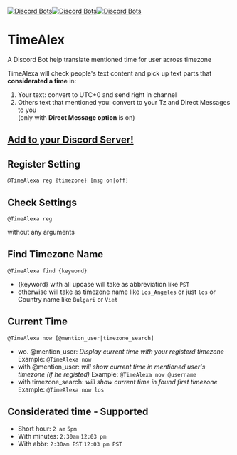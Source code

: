 [![Discord Bots](https://discordbots.org/api/widget/status/509269359231893516.svg?noavatar=true)](https://discordbots.org/bot/509269359231893516)[![Discord Bots](https://discordbots.org/api/widget/servers/509269359231893516.svg)](https://discordbots.org/bot/509269359231893516)[![Discord Bots](https://discordbots.org/api/widget/upvotes/509269359231893516.svg)](https://discordbots.org/bot/509269359231893516)

# TimeAlex
A Discord Bot help translate mentioned time for user across timezone

TimeAlexa will check people's text content and pick up text parts that **considerated a time** in:
  1. Your text: convert to UTC+0 and send right in channel
  2. Others text that mentioned you: convert to your Tz and Direct Messages to you  
 (only with **Direct Message option** is on)

## [Add to your Discord Server!](https://discordapp.com/oauth2/authorize?client_id=509269359231893516&scope=bot&permissions=3072)

## Register Setting
    @TimeAlexa reg {timezone} [msg on|off]

## Check Settings
    @TimeAlexa reg
 without any arguments

## Find Timezone Name
    @TimeAlexa find {keyword}
* {keyword} with all upcase will take as abbreviation like `PST`
* otherwise will take as timezone name like `Los_Angeles` or just `los` or Country name like `Bulgari` or `Viet`
      
## Current Time
    @TimeAlexa now [@mention_user|timezone_search]
* wo. @mention_user:
    _Display current time with your registerd timezone_
    Example: ` @TimeAlexa now `
* with @mention_user: 
    *will show current time in mentioned user's timezone (if he registed)*
    Example: ` @TimeAlexa now @username `
* with timezone_search: *will show current time in found first timezone*
    Example: ` @TimeAlexa now los `

## Considerated time - Supported
*   Short hour: `2 am` `5pm`  
*   With minutes: `2:30am` `12:03 pm`
*   With abbr: `2:30am EST` `12:03 pm PST`
